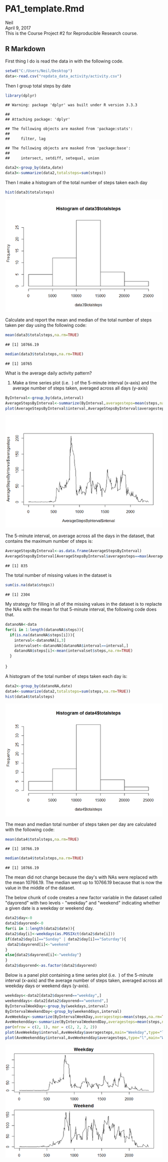 # PA1_template.Rmd
Neil  
April 9, 2017  
This is the Course Project #2 for Reproducible Research course.



## R Markdown

First thing I do is read the data in with the following code. 


```r
setwd("C:/Users/Neil/Desktop")
data<-read.csv("repdata_data_activity/activity.csv")
```

Then I group total steps by date


```r
library(dplyr)
```

```
## Warning: package 'dplyr' was built under R version 3.3.3
```

```
## 
## Attaching package: 'dplyr'
```

```
## The following objects are masked from 'package:stats':
## 
##     filter, lag
```

```
## The following objects are masked from 'package:base':
## 
##     intersect, setdiff, setequal, union
```

```r
data2<-group_by(data,date)
data3<-summarize(data2,totalsteps=sum(steps))
```

Then I make a histogram of the total number of steps taken each day


```r
hist(data3$totalsteps)
```

![](PA1_template_files/figure-html/unnamed-chunk-2-1.png)<!-- -->

Calculate and report the mean and median of the total number of steps taken per day using the following code:


```r
mean(data3$totalsteps,na.rm=TRUE)
```

```
## [1] 10766.19
```

```r
median(data3$totalsteps,na.rm=TRUE)
```

```
## [1] 10765
```

What is the average daily activity pattern?
1. Make a time series plot (i.e.  ) of the 5-minute interval (x-axis) and the average number of steps taken, averaged across all days (y-axis) 


```r
ByInterval<-group_by(data,interval)
AverageStepsByInterval<-summarize(ByInterval,averagesteps=mean(steps,na.rm=TRUE))
plot(AverageStepsByInterval$interval,AverageStepsByInterval$averagesteps,type="l")
```

![](PA1_template_files/figure-html/unnamed-chunk-4-1.png)<!-- -->

The 5-minute interval, on average across all the days in the dataset, that contains the maximum number of steps is:


```r
AverageStepsByInterval<-as.data.frame(AverageStepsByInterval)
AverageStepsByInterval[AverageStepsByInterval$averagesteps==max(AverageStepsByInterval$averagesteps),1]
```

```
## [1] 835
```

The total number of missing values in the dataset is



```r
sum(is.na(data$steps))
```

```
## [1] 2304
```


My strategy for filling in all of the missing values in the dataset is to replacte the NAs with the mean for that 5-minute interval, the following code does that. 


```r
datanoNA<-data
for(i in 1:length(datanoNA$steps)){
  if(is.na(datanoNA$steps[i])){
    interval<-datanoNA[i,3]
    intervalset<-datanoNA[datanoNA$interval==interval,]
    datanoNA$steps[i]<-mean(intervalset$steps,na.rm=TRUE)
  }
  
}
```

A histogram of the total number of steps taken each day is:



```r
data2<-group_by(datanoNA,date)
data4<-summarize(data2,totalsteps=sum(steps,na.rm=TRUE))
hist(data4$totalsteps)
```

![](PA1_template_files/figure-html/unnamed-chunk-8-1.png)<!-- -->

The mean and median total number of steps taken per day are calculated with the following code:


```r
mean(data4$totalsteps,na.rm=TRUE)
```

```
## [1] 10766.19
```

```r
median(data4$totalsteps,na.rm=TRUE)
```

```
## [1] 10766.19
```

The mean did not change because the day's with NAs were replaced with the mean 10766.19. The median went up to 10766.19 because that is now the value in the middle of the dataset. 

The below chunk of code creates a new factor variable in the dataset called "dayorend" with two levels - "weekday" and "weekend" indicating whether a given date is a weekday or weekend day.


```r
data2$day<-0
data2$dayorend<-0
for(i in 1:length(data2$date)){
data2$day[i]<-weekdays(as.POSIXct(data2$date[i]))
if(data2$day[i]=="Sunday" | data2$day[i]=="Saturday"){
 data2$dayorend[i]<-"weekend"
}
else{data2$dayorend[i]<-"weekday"}
}
data2$dayorend<-as.factor(data2$dayorend)
```

Below is a panel plot containing a time series plot (i.e.  ) of the 5-minute interval (x-axis) and the average number of steps taken, averaged across all weekday days or weekend days (y-axis).


```r
weekdays<-data2[data2$dayorend=="weekday",]
weekenddays<-data2[data2$dayorend=="weekend",]
ByIntervalWeekDay<-group_by(weekdays,interval)
ByIntervalWeekendDay<-group_by(weekenddays,interval)
AveWeekday<-summarize(ByIntervalWeekDay,averagesteps=mean(steps,na.rm=TRUE))
AveWeekendday<-summarize(ByIntervalWeekendDay,averagesteps=mean(steps,na.rm=TRUE))
par(mfrow = c(2, 1), mar = c(2, 2, 2, 2))
plot(AveWeekday$interval,AveWeekday$averagesteps,main="Weekday",type="l")
plot(AveWeekendday$interval,AveWeekendday$averagesteps,type="l",main="Weekend")
```

![](PA1_template_files/figure-html/unnamed-chunk-11-1.png)<!-- -->

